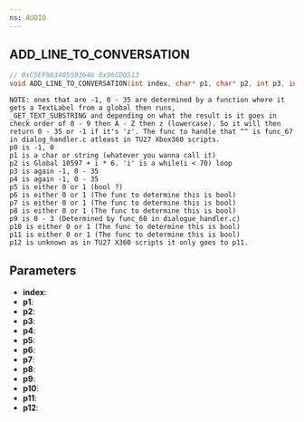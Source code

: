 ```yaml
---
ns: AUDIO
---
```

## ADD_LINE_TO_CONVERSATION

```c
// 0xC5EF963405593646 0x96CD0513
void ADD_LINE_TO_CONVERSATION(int index, char* p1, char* p2, int p3, int p4, BOOL p5, BOOL p6, BOOL p7, BOOL p8, int p9, BOOL p10, BOOL p11, BOOL p12);
```

```
NOTE: ones that are -1, 0 - 35 are determined by a function where it gets a TextLabel from a global then runs,  
_GET_TEXT_SUBSTRING and depending on what the result is it goes in check order of 0 - 9 then A - Z then z (lowercase). So it will then return 0 - 35 or -1 if it's 'z'. The func to handle that ^^ is func_67 in dialog_handler.c atleast in TU27 Xbox360 scripts.  
p0 is -1, 0   
p1 is a char or string (whatever you wanna call it)  
p2 is Global 10597 + i * 6. 'i' is a while(i < 70) loop  
p3 is again -1, 0 - 35   
p4 is again -1, 0 - 35   
p5 is either 0 or 1 (bool ?)  
p6 is either 0 or 1 (The func to determine this is bool)  
p7 is either 0 or 1 (The func to determine this is bool)  
p8 is either 0 or 1 (The func to determine this is bool)  
p9 is 0 - 3 (Determined by func_60 in dialogue_handler.c)  
p10 is either 0 or 1 (The func to determine this is bool)  
p11 is either 0 or 1 (The func to determine this is bool)  
p12 is unknown as in TU27 X360 scripts it only goes to p11.  
```

## Parameters
* **index**:
* **p1**: 
* **p2**: 
* **p3**: 
* **p4**: 
* **p5**: 
* **p6**: 
* **p7**: 
* **p8**: 
* **p9**: 
* **p10**: 
* **p11**: 
* **p12**: 

